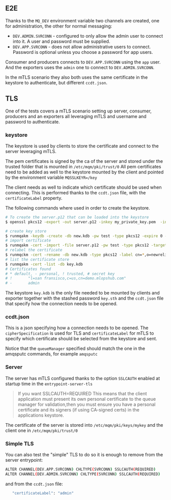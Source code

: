 ## E2E

Thanks to the `MQ_DEV` environment variable two channels are created, one for administration, the other for normal messaging:
 - `DEV.ADMIN.SVRCONN` - configured to only allow the admin user to connect into it. A user and password must be supplied.
 - `DEV.APP.SVRCONN` - does not allow administrative users to connect. Password is optional unless you choose a password for app users.

Consumer and producers connects to `DEV.APP.SVRCONN` using the `app` user. And the exporters uses the `admin` one to connect to `DEV.ADMIN.SVRCONN`.

In the mTLS scenario they also both uses the same certificate in the keystore to authenticate, but different `ccdt.json`. 

## TLS
One of the tests covers a mTLS scenario setting up server, consumer, producers and an exporters all leveraging mTLS and username and password to authenticate.

### keystore

The keystore is used by clients to store the certificate and connect to the server leveraging mTLS.

The pem certificates is signed by the ca of the server and stored under the trusted folder that is mounted in `/etc/mqm/pki/trust/0`
All pem certificates need to be added as well to the keystore mounted by the client and pointed by the environment variable `MQSSLKEYR=/key`

The client needs as well to indicate which certificate should be used when connecting. This is performed thanks to the `ccdt.json` file, with the `certificateLabel` property.

The following commands where used in order to create the keystore.
```bash
# To create the server.p12 that can be loaded into the keystore
$ openssl pkcs12 -export -out server.p12 -inkey my_private_key.pem  -in ./my_signed_cert.pem  -certfile ./exporters/ibmmq/e2e/tls/ca.crt

# create key store
$ runmqakm -keydb -create -db new.kdb -pw test -type pkcs12 -expire 0 -stash
# import certificate
$ runmqakm -cert -import -file server.p12 -pw test -type pkcs12 -target new.kdb -target_pw test -target_type cms
# relabel the certificate
$ runmqckm -cert -rename -db new.kdb -type pkcs12 -label cn=*,o=newrelic -new_label admin
# list the certificate store
$ runmqakm -cert -list -db key.kdb
# Certificates found
# * default, - personal, ! trusted, # secret key
# !       "l=san fransisco,c=us,cn=demo.mlopshub.com"
# -       admin
```

The keystore `key.kdb` is the only file needed to be mounted by clients and exporter together with the stashed password `key.sth` and the `ccdt.json` file that specify how the connection needs to be opened.

### ccdt.json

This is a json specifying how a connection needs to be opened. The `cipherSpecification` is used for TLS and `certificateLabel`
for mTLS to specify which certificate should be selected from the keystore and sent.

Notice that the `queueManager` specified should match the one in the amqsputc commands, for example `amqsputc`

### Server

The server has mTLS configured thanks to the option `SSLCAUTH` enabled at startup time in the `entrypoint-server-tls`

> If you want SSLCAUTH=REQUIRED This means that the client application must present its own personal 
> certificate to the queue manager for validation,then you must ensure you have a personal 
> certificate and its signers (if using CA-signed certs) in the applications keystore.

The certificate of the server is stored into `/etc/mqm/pki/keys/mykey` and the client one in `/etc/mqm/pki/trust/0`

### Simple TLS
You can also test the "simple" TLS to do so it is enough to remove from the server entrypoint:

```bash
ALTER CHANNEL(DEV.APP.SVRCONN) CHLTYPE(SVRCONN) SSLCAUTH(REQUIRED)
ALTER CHANNEL(DEV.ADMIN.SVRCONN) CHLTYPE(SVRCONN) SSLCAUTH(REQUIRED)
```

and from the `ccdt.json` file:
```bash
   "certificateLabel": "admin"
```
